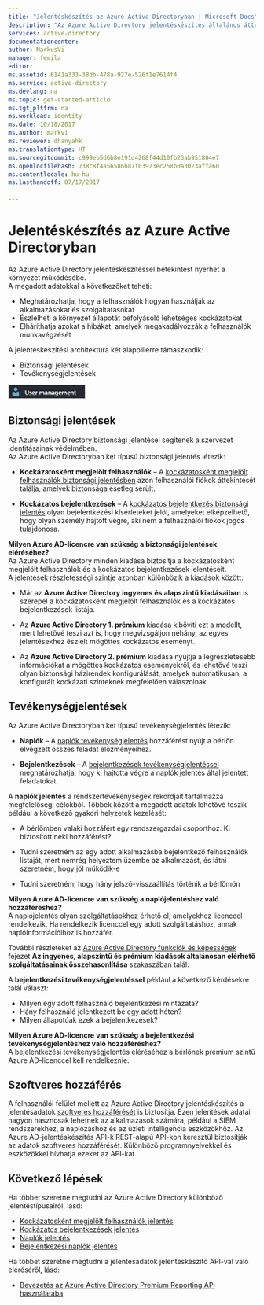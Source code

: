 ```yaml
---
title: "Jelentéskészítés az Azure Active Directoryban | Microsoft Docs"
description: "Az Azure Active Directory jelentéskészítés általános áttekintését nyújtja."
services: active-directory
documentationcenter: 
author: MarkusVi
manager: femila
editor: 
ms.assetid: 6141a333-38db-478a-927e-526f1e7614f4
ms.service: active-directory
ms.devlang: na
ms.topic: get-started-article
ms.tgt_pltfrm: na
ms.workload: identity
ms.date: 10/18/2017
ms.author: markvi
ms.reviewer: dhanyahk
ms.translationtype: HT
ms.sourcegitcommit: c999eb5d6b8e191d4268f44d10fb23ab951804e7
ms.openlocfilehash: 738c8f4a56586b87f03973ec258b0a3023affa60
ms.contentlocale: hu-hu
ms.lasthandoff: 07/17/2017

---
```

# <a name="azure-active-directory-reporting"></a>Jelentéskészítés az Azure Active Directoryban

Az Azure Active Directory jelentéskészítéssel betekintést nyerhet a környezet működésébe.  
A megadott adatokkal a következőket teheti:

- Meghatározhatja, hogy a felhasználók hogyan használják az alkalmazásokat és szolgáltatásokat
- Észlelheti a környezet állapotát befolyásoló lehetséges kockázatokat
- Elháríthatja azokat a hibákat, amelyek megakadályozzák a felhasználók munkavégzését  

A jelentéskészítési architektúra két alappillérre támaszkodik:

- Biztonsági jelentések
- Tevékenységjelentések

![Jelentéskészítés](./media/active-directory-reporting-azure-portal/01.png)



## <a name="security-reports"></a>Biztonsági jelentések

Az Azure Active Directory biztonsági jelentései segítenek a szervezet identitásainak védelmében.  
Az Azure Active Directoryban két típusú biztonsági jelentés létezik:

- **Kockázatosként megjelölt felhasználók** – A [kockázatosként megjelölt felhasználók biztonsági jelentésben](active-directory-reporting-security-user-at-risk.md) azon felhasználói fiókok áttekintését találja, amelyek biztonsága esetleg sérült.

- **Kockázatos bejelentkezések** – A [kockázatos bejelentkezés biztonsági jelentés](active-directory-reporting-security-risky-sign-ins.md) olyan bejelentkezési kísérleteket jelöl, amelyeket elképzelhető, hogy olyan személy hajtott végre, aki nem a felhasználói fiókok jogos tulajdonosa. 

**Milyen Azure AD-licencre van szükség a biztonsági jelentések eléréséhez?**  
Az Azure Active Directory minden kiadása biztosítja a kockázatosként megjelölt felhasználók és a kockázatos bejelentkezések jelentéseit.  
A jelentések részletességi szintje azonban különbözik a kiadások között: 

- Már az **Azure Active Directory ingyenes és alapszintű kiadásaiban** is szerepel a kockázatosként megjelölt felhasználók és a kockázatos bejelentkezések listája. 

- Az **Azure Active Directory 1. prémium** kiadása kibővíti ezt a modellt, mert lehetővé teszi azt is, hogy megvizsgáljon néhány, az egyes jelentésekhez észlelt mögöttes kockázatos eseményt. 

- Az **Azure Active Directory 2. prémium** kiadása nyújtja a legrészletesebb információkat a mögöttes kockázatos eseményekről, és lehetővé teszi olyan biztonsági házirendek konfigurálását, amelyek automatikusan, a konfigurált kockázati szinteknek megfelelően válaszolnak.


## <a name="activity-reports"></a>Tevékenységjelentések

Az Azure Active Directoryban két típusú tevékenységjelentés létezik:

- **Naplók** – A [naplók tevékenységjelentés](active-directory-reporting-activity-audit-logs.md) hozzáférést nyújt a bérlőn elvégzett összes feladat előzményeihez.

- **Bejelentkezések** – A [bejelentkezések tevékenységjelentéssel](active-directory-reporting-activity-sign-ins.md) meghatározhatja, hogy ki hajtotta végre a naplók jelentés által jelentett feladatokat.



A **naplók jelentés** a rendszertevékenységek rekordjait tartalmazza megfelelőségi célokból.
Többek között a megadott adatok lehetővé teszik például a következő gyakori helyzetek kezelését:

- A bérlőmben valaki hozzáfért egy rendszergazdai csoporthoz. Ki biztosított neki hozzáférést? 

- Tudni szeretném az egy adott alkalmazásba bejelentkező felhasználók listáját, mert nemrég helyeztem üzembe az alkalmazást, és látni szeretném, hogy jól működik-e

- Tudni szeretném, hogy hány jelszó-visszaállítás történik a bérlőmön


**Milyen Azure AD-licencre van szükség a naplójelentéshez való hozzáféréshez?**  
A naplójelentés olyan szolgáltatásokhoz érhető el, amelyekhez licenccel rendelkezik. Ha rendelkezik licenccel egy adott szolgáltatáshoz, annak naplóinformációihoz is hozzáfér.

További részleteket az [Azure Active Directory funkciók és képességek](https://www.microsoft.com/cloud-platform/azure-active-directory-features) fejezet **Az ingyenes, alapszintű és prémium kiadások általánosan elérhető szolgáltatásainak összehasonlítása** szakaszában talál.   



A **bejelentkezési tevékenységjelentéssel** például a következő kérdésekre talál választ:

- Milyen egy adott felhasználó bejelentkezési mintázata?
- Hány felhasználó jelentkezett be egy adott héten?
- Milyen állapotúak ezek a bejelentkezések?


**Milyen Azure AD-licencre van szükség a bejelentkezési tevékenységjelentéshez való hozzáféréshez?**  
A bejelentkezési tevékenységjelentés eléréséhez a bérlőnek prémium szintű Azure AD-licenccel kell rendelkeznie.


## <a name="programmatic-access"></a>Szoftveres hozzáférés

A felhasználói felület mellett az Azure Active Directory jelentéskészítés a jelentésadatok [szoftveres hozzáférését](active-directory-reporting-api-getting-started-azure-portal.md) is biztosítja. Ezen jelentések adatai nagyon hasznosak lehetnek az alkalmazások számára, például a SIEM rendszerekhez, a naplózáshoz és az üzleti intelligencia eszközökhöz. Az Azure AD-jelentéskészítés API-k REST-alapú API-kon keresztül biztosítják az adatok szoftveres hozzáférését. Különböző programnyelvekkel és eszközökkel hívhatja ezeket az API-kat. 


## <a name="next-steps"></a>Következő lépések

Ha többet szeretne megtudni az Azure Active Directory különböző jelentéstípusairól, lásd:

- [Kockázatosként megjelölt felhasználók jelentés](active-directory-reporting-security-user-at-risk.md)
- [Kockázatos bejelentkezések jelentés](active-directory-reporting-security-risky-sign-ins.md)
- [Naplók jelentés](active-directory-reporting-activity-audit-logs.md)
- [Bejelentkezési naplók jelentés](active-directory-reporting-activity-sign-ins.md)

Ha többet szeretne megtudni a jelentésadatok jelentéskészítő API-val való eléréséről, lásd: 

- [Bevezetés az Azure Active Directory Premium Reporting API használatába](active-directory-reporting-api-getting-started-azure-portal.md)


<!--Image references-->
[1]: ./media/active-directory-reporting-azure-portal/ic195031.png

